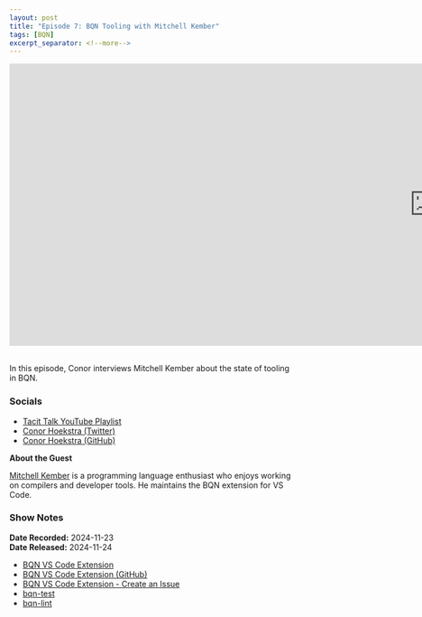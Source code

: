 ```yaml
---
layout: post
title: "Episode 7: BQN Tooling with Mitchell Kember"
tags: [BQN]
excerpt_separator: <!--more-->
---
```


<center>
<iframe width="1500" height="500" src="https://www.youtube.com/embed/az0yrnTjpWM?si=pdtGswpMRiA9jZaI"
                title="YouTube video player" frameborder="0"
                allow="accelerometer; autoplay; clipboard-write; encrypted-media; gyroscope; picture-in-picture; web-share"
                referrerpolicy="strict-origin-when-cross-origin" allowfullscreen></iframe>
</center>

<br>In this episode, Conor interviews Mitchell Kember about the state of tooling in BQN.

<!--more-->

### Socials

* [Tacit Talk YouTube Playlist](https://www.youtube.com/playlist?list=PLVFrD1dmDdvenJhYti3HomLRkC4_Y9AXA)
* [Conor Hoekstra (Twitter)](https://twitter.com/code_report)
* [Conor Hoekstra (GitHub)](https://github.com/codereport/)

**About the Guest**

[Mitchell Kember](https://mitchellkember.com) is a programming language enthusiast who enjoys working on compilers and developer tools. He maintains the BQN extension for VS Code.

### Show Notes

**Date Recorded:** 2024-11-23 <br>
**Date Released:** 2024-11-24 <br>

* [BQN VS Code Extension](https://marketplace.visualstudio.com/items?itemName=mk12.bqn)
* [BQN VS Code Extension (GitHub)](https://github.com/mk12/bqn-vscode)
* [BQN VS Code Extension - Create an Issue](https://github.com/mk12/bqn-vscode/issues)
* [bqn-test](https://github.com/codereport/bqn-test)
* [bqn-lint](https://github.com/codereport/bqn-lint)
